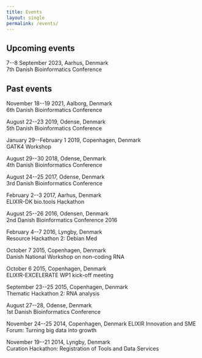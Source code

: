 ```yaml
---
title: Events
layout: single
permalink: /events/
---
```


## Upcoming events

7--8 September 2023, Aarhus, Denmark  
7th Danish Bioinformatics Conference

## Past events

November 18--19 2021, Aalborg, Denmark  
6th Danish Bioinformatics Conference

August 22--23 2019, Odense, Denmark  
5th Danish Bioinformatics Conference

January 29--February 1 2019, Copenhagen, Denmark  
GATK4 Workshop

August 29--30 2018, Odense, Denmark  
4th Danish Bioinformatics Conference

August 24--25 2017, Odense, Denmark  
3rd Danish Bioinformatics Conference

February 2--3 2017, Aarhus, Denmark  
ELIXIR-DK bio.tools Hackathon

August 25--26 2016, Odensen, Denmark  
2nd Danish Bioinformatics Conference 2016

February 4--7 2016, Lyngby, Denmark  
Resource Hackathon 2: Debian Med

October 7 2015, Copenhagen, Denmark  
Danish National Workshop on non-coding RNA

October 6 2015, Copenhagen, Denmark  
ELIXIR-EXCELERATE WP1 kick-off meeting

September 23--25 2015, Copenhagen, Denmark  
Thematic Hackathon 2: RNA analysis

August 27--28, Odense, Denmark  
1st Danish Bioinformatics Conference

November 24--25 2014, Copenhagen, Denmark
ELIXIR Innovation and SME Forum: Turning big data into growth

November 19--21 2014, Lyngby, Denmark  
Curation Hackathon: Registration of Tools and Data Services
